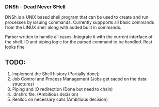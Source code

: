 ### DNSh - Dead Never SHell

DNSh is a UNIX based shell program that can be used to create and run processes by issuing commands.
Currently suppports all basic commands from the LINUX shell along with added built in commands.

Parser written to handle all cases. Integrate it with the current interface of the shell. IO and piping logic for the parsed command to be handled. Rest looks fine


## TODO:
1. Implement the Shell history (Partially done);
2. Job Control and Process Management (Jobs get saced on the data structures)
3. Piping and IO redirection (Done but need to chain)
4. .dnshrc file. (Ambitious decision)
5. Realloc on necessary calls (Ambitious decision)

